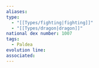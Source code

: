 ```yaml
---
aliases: 
type:
  - "[[Types/fighting|fighting]]"
  - "[[Types/dragon|dragon]]"
national dex number: 1007
tags:
  - Paldea
evolution line: 
associated:
---
```

